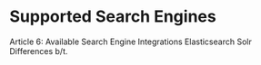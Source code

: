 # Supported Search Engines [](id=supported-search-engines)

Article 6: Available Search Engine Integrations
Elasticsearch
Solr
Differences b/t.

